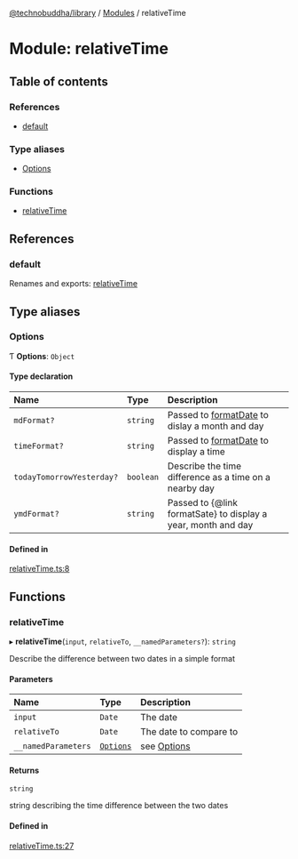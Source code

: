 [@technobuddha/library](../../README.md) / [Modules](../Modules.md) / relativeTime

# Module: relativeTime

## Table of contents

### References

- [default](relativeTime.md#default)

### Type aliases

- [Options](relativeTime.md#options)

### Functions

- [relativeTime](relativeTime.md#relativetime)

## References

### default

Renames and exports: [relativeTime](relativeTime.md#relativetime)

## Type aliases

### Options

Ƭ **Options**: `Object`

#### Type declaration

| Name | Type | Description |
| :------ | :------ | :------ |
| `mdFormat?` | `string` | Passed to [formatDate](formatDate.md) to dislay a month and day |
| `timeFormat?` | `string` | Passed to [formatDate](formatDate.md) to display a time |
| `todayTomorrowYesterday?` | `boolean` | Describe the time difference as a time on a nearby day |
| `ymdFormat?` | `string` | Passed to {@link formatSate} to display a year, month and day |

#### Defined in

[relativeTime.ts:8](../../src/relativeTime.ts#L8)

## Functions

### relativeTime

▸ **relativeTime**(`input`, `relativeTo`, `__namedParameters?`): `string`

Describe the difference between two dates in a simple format

#### Parameters

| Name | Type | Description |
| :------ | :------ | :------ |
| `input` | `Date` | The date |
| `relativeTo` | `Date` | The date to compare to |
| `__namedParameters` | [`Options`](relativeTime.md#options) | see [Options](relativeTime.md#options) |

#### Returns

`string`

string describing the time difference between the two dates

#### Defined in

[relativeTime.ts:27](../../src/relativeTime.ts#L27)
